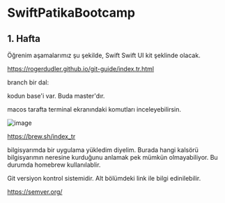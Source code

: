 # SwiftPatikaBootcamp

## 1. Hafta 

Öğrenim aşamalarımız şu şekilde,
Swift
Swift UI kit şeklinde olacak.

https://rogerdudler.github.io/git-guide/index.tr.html

branch bir dal: 

kodun base'i var. Buda master'dır.

macos tarafta terminal ekranındaki komutları inceleyebilirsin.

![image](https://user-images.githubusercontent.com/44713722/190844253-d27e485a-b47a-40e6-bddb-c5d270f1e1fb.png)

https://brew.sh/index_tr 

bilgisyarımda bir uygulama yükledim diyelim. Burada hangi kalsörü bilgisyarımın neresine kurduğunu anlamak pek mümkün olmayabiliyor. Bu durumda homebrew kullanılablir.

Git versiyon kontrol sistemidir. Alt bölümdeki link ile bilgi edinilebilir.

https://semver.org/
